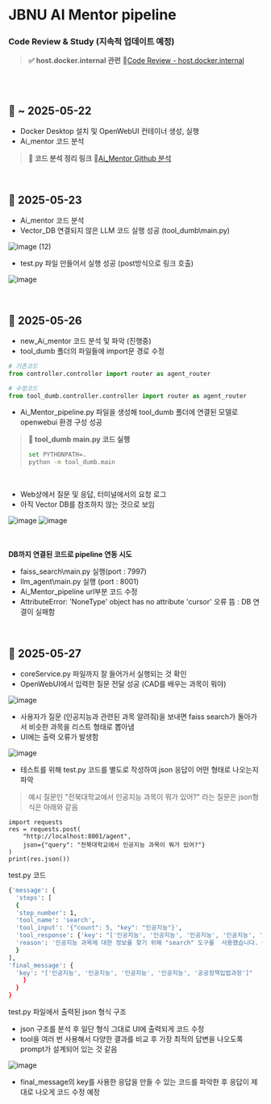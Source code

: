 # JBNU AI Mentor pipeline
### Code Review & Study (지속적 업데이트 예정)
> **✅ host.docker.internal 관련** 🔗[Code Review - host.docker.internal](https://sneaky-viscose-116.notion.site/Code-Review-host-docker-internal-1ff84dccb378801ebf23c039b1d15c22?pvs=4)

<br><br>

## 📅 ~ 2025-05-22
- Docker Desktop 설치 및 OpenWebUI 컨테이너 생성, 실행
- Ai_mentor 코드 분석
> **📌 코드 분석 정리 링크** 🔗[Ai_Mentor Github 분석](https://sneaky-viscose-116.notion.site/Ai_Mentor-Github-1e384dccb37880348f53df1e2ec0c95e?pvs=4)
<br>

## 📅 2025-05-23
- Ai_mentor 코드 분석
- Vector_DB 연결되지 않은 LLM 코드 실행 성공 (tool_dumb\main.py)

![image (12)](https://github.com/user-attachments/assets/d12528e1-02b4-4b97-98fd-7444e45b6d27)
- test.py 파일 만들어서 실행 성공 (post방식으로 링크 호출)

![image](https://github.com/user-attachments/assets/c5b2ec70-563f-424d-9f13-1174b0d16dd8)

<br>

## 📅 2025-05-26
- new_Ai_mentor 코드 분석 및 파악 (진행중)
- tool_dumb 폴더의 파일들에 import문 경로 수정
```python
# 기존코드
from controller.controller import router as agent_router

# 수정코드
from tool_dumb.controller.controller import router as agent_router
```
- Ai_Mentor_pipeline.py 파일을 생성해 tool_dumb 폴더에 연결된 모델로 openwebui 환경 구성 성공



> **📌 tool_dumb main.py 코드 실행**
> ```bash
> set PYTHONPATH=.
> python -m tool_dumb.main
> ```
<br>

- Web상에서 질문 및 응답, 터미널에서의 요청 로그
- 아직 Vector DB를 참조하지 않는 것으로 보임 <br>

![image](https://github.com/user-attachments/assets/26d7380f-22e6-4995-97c9-d707dc666dee)
![image](https://github.com/user-attachments/assets/a4ac129d-649c-472c-ace5-595294534ac6)

<br><br>
**DB까지 연결된 코드로 pipeline 연동 시도**
- faiss_search\main.py 실행(port : 7997) 
- llm_agent\main.py 실행 (port : 8001)
- Ai_Mentor_pipeline url부분 코드 수정
- AttributeError: 'NoneType' object has no attribute 'cursor' 오류 뜸 : DB 연결이 실패함

<br>

## 📅 2025-05-27
- coreService.py 파일까지 잘 들어가서 실행되는 것 확인
- OpenWebUI에서 입력한 질문 전달 성공 (CAD를 배우는 과목이 뭐야)

![image](https://github.com/user-attachments/assets/255d3dc9-73d1-4e35-82e2-acade737db99)

- 사용자가 질문 (인공지능과 관련된 과목 알려줘)을 보내면 faiss search가 돌아가서 비슷한 과목을 리스트 형태로 뽑아냄
- UI에는 출력 오류가 발생함

![image](https://github.com/user-attachments/assets/1d58391f-2d41-43dd-9381-94f0c9bc1fdd)

- 테스트를 위해 test.py 코드를 별도로 작성하여 json 응답이 어떤 형태로 나오는지 파악
> 예시 질문인 "전북대학교에서 인공지능 과목이 뭐가 있어?" 라는 질문은 json형식은 아래와 같음

```python3
import requests
res = requests.post(
    "http://localhost:8001/agent",
    json={"query": "전북대학교에서 인공지능 과목이 뭐가 있어?"}
)
print(res.json())
```
test.py 코드 <br>
```bash
{'message': {
  'steps': [
  {
  'step_number': 1,
  'tool_name': 'search',
  'tool_input': '{"count": 5, "key": "인공지능"}',
  'tool_response': {'key': "['인공지능', '인공지능', '인공지능', '인공지능', '공공정책입법과정']"},
  'reason': '인공지능 과목에 대한 정보를 찾기 위해 "search" 도구를  사용했습니다. 이 도구는 입력된 과목명과 유사한 수업을 추천하는 기능을 가지고 있습니다. "인공지능"에 대해 검색을 진행하였습니다.'
  }
],
'final_message': {
  'key': "['인공지능', '인공지능', '인공지능', '인공지능', '공공정책입법과정']"
    }
  }
}
```
test.py 파일에서 출력된 json 형식 구조 <br>

- json 구조를 분석 후 일단 형식 그대로 UI에 출력되게 코드 수정
- tool을 여러 번 사용해서 다양한 결과를 비교 후 가장 최적의 답변을 나오도록 prompt가 설계되어 있는 것 같음

![image](https://github.com/user-attachments/assets/37bbfbaf-072c-4298-8625-cf8dcfacad8f)

- final_message의 key를 사용한 응답을 만들 수 있는 코드를 파악한 후 응답이 제대로 나오게 코드 수정 예정
